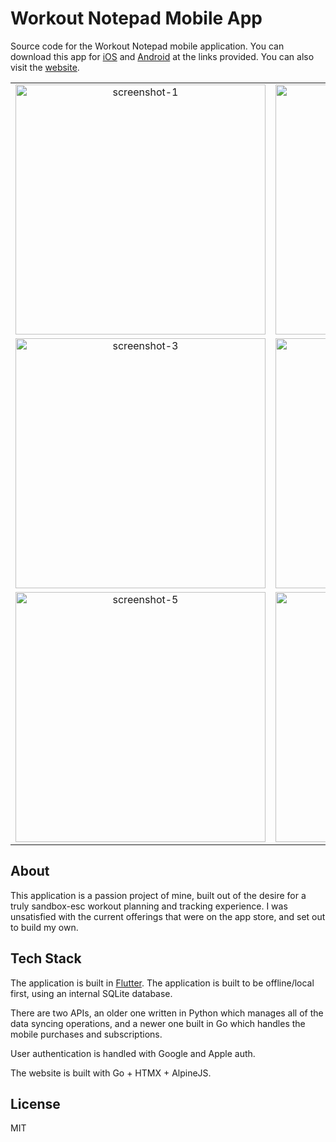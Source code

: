 # Workout Notepad Mobile App

Source code for the Workout Notepad mobile application. You can download this app for [iOS](https://apps.apple.com/pk/app/workout-notepad/id6453561144) and [Android](https://play.google.com/store/apps/details?id=com.landersweb.workout_notepad_v2) at the links provided. You can also visit the [website](https://workoutnotepad.co).

|                                                                                                                |                                                                                                                |
| :------------------------------------------------------------------------------------------------------------: | :------------------------------------------------------------------------------------------------------------: |
| <img height="400" alt="screenshot-1" src="https://workoutnotepad.co/public/images/app-store/screenshot-1.png"> | <img height="400" alt="screenshot-2" src="https://workoutnotepad.co/public/images/app-store/screenshot-2.png"> |
| <img height="400" alt="screenshot-3" src="https://workoutnotepad.co/public/images/app-store/screenshot-3.png"> | <img height="400" alt="screenshot-4" src="https://workoutnotepad.co/public/images/app-store/screenshot-4.png"> |
| <img height="400" alt="screenshot-5" src="https://workoutnotepad.co/public/images/app-store/screenshot-5.png"> | <img height="400" alt="screenshot-6" src="https://workoutnotepad.co/public/images/app-store/screenshot-6.png"> |

## About

This application is a passion project of mine, built out of the desire for a truly sandbox-esc workout planning and tracking experience. I was unsatisfied with the current offerings that were on the app store, and set out to build my own.

## Tech Stack

The application is built in [Flutter](https://flutter.dev). The application is built to be offline/local first, using an internal SQLite database.

There are two APIs, an older one written in Python which manages all of the data syncing operations, and a newer one built in Go which handles the mobile purchases and subscriptions.

User authentication is handled with Google and Apple auth.

The website is built with Go + HTMX + AlpineJS.

## License

MIT
